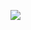 ![](https://img.shields.io/badge/C++-Internet&nbsp;Relay&nbsp;Chat-blue.svg?style=flat&logo=c%2B%2B)
